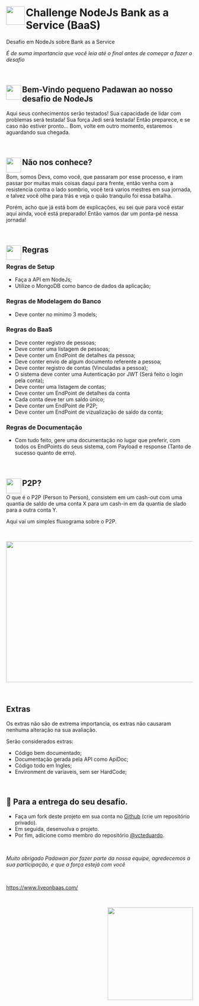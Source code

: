 # <a target='_blank'><img align="left" width=50px height=50px src='https://user-images.githubusercontent.com/54849358/79355817-8d9a6200-7f14-11ea-9c3c-5ba42c4ce12a.png' /></a> Challenge NodeJs Bank as a Service (BaaS)

Desafio em NodeJs sobre Bank as a Service

_É de suma importancia que você leia até o final antes de começar a fazer o desafio_ 

<br>

## <a target='_blank'><img align="left" width=40px height=40px src='https://user-images.githubusercontent.com/54849358/79353989-2f6c7f80-7f12-11ea-8f2a-39aaf259ad81.png' /></a> Bem-Vindo pequeno Padawan ao nosso desafio de NodeJs

 Aqui seus conhecimentos serão testados! Sua capacidade de lidar com problemas será testada! Sua força Jedi será testada! Então preparece, e se caso não estiver pronto... Bom, volte em outro momento, estaremos aguardando sua chegada.
 
 <br>
 
 ## <a target='_blank'><img align="left" width=40px height=40px src='https://user-images.githubusercontent.com/54849358/79355150-afdfb000-7f13-11ea-9626-dbc376e40f8f.png' /></a> Não nos conhece?

 Bom, somos Devs, como você, que passaram por esse processo, e iram passar por muitas mais coisas daqui para frente, então venha com a resistencia contra o lado sombrio, você terá varios mestres em sua jornada, e talvez você olhe para trás e veja o quão tranquilo foi essa batalha.
 
  Porém, acho que já está bom de explicações, eu sei que para você estar aqui ainda, você está preparado! Então vamos dar um ponta-pé nessa jornada!
  
<br>

## <a target='_blank'><img align="left" width=40px height=40px src='https://user-images.githubusercontent.com/54849358/79358887-372f2280-7f18-11ea-9c5f-a1da33e7a719.png' /></a> Regras

### Regras de Setup

- Faça a API em NodeJs;
- Utilize o MongoDB como banco de dados da aplicação;

### Regras de Modelagem do Banco

- Deve conter no minimo 3 models;

### Regras do BaaS

- Deve conter registro de pessoas;
- Deve conter uma listagem de pessoas;
- Deve conter um EndPoint de detalhes da pessoa;
- Deve conter envio de algum documento referente a pessoa;
- Deve conter registro de contas (Vinculadas a pessoa);
- O sistema deve conter uma Autenticação por JWT (Será feito o login pela conta);
- Deve conter uma listagem de contas;
- Deve conter um EndPoint de detalhes da conta
- Cada conta deve ter um saldo único;
- Deve conter um EndPoint de P2P;
- Deve conter um EndPoint de vizualização de saldo da conta;

### Regras de Documentação

- Com tudo feito, gere uma documentação no lugar que preferir, com todos os EndPoints do seus sistema, com Payload e response (Tanto de sucesso quanto de erro).

<br>

## <a target='_blank'><img align="left" width=40px height=40px src='https://user-images.githubusercontent.com/54849358/79360914-f71d6f00-7f1a-11ea-8f09-f5da383dc4f7.png' /></a> P2P?

O que é o P2P (Person to Person), consistem em um cash-out com uma quantia de saldo de uma conta X para um cash-in em da quantia de slado para a outra conta Y.

Aqui vai um simples fluxograma sobre o P2P.

<br>

<a target='_blank'><img align="center" width=580px height=380px src='https://user-images.githubusercontent.com/54849358/79361189-5aa79c80-7f1b-11ea-8543-a64a1e17d4d5.png' /></a>

<br>

## Extras

Os extras não são de extrema importancia, os extras não causaram nenhuma alteração na sua avaliação.

Serão considerados extras:

- Código bem documentado;
- Documentação gerada pela API como ApiDoc;
- Código todo em Ingles;
- Environment de variaveis, sem ser HardCode;

<br>

## :rocket: Para a entrega do seu desafio.

- Faça um fork deste projeto em sua conta no [Github](https://github.com/join) (crie um repositório privado). 
- Em seguida, desenvolva o projeto. 
- Por fim, adicione como membro do repositório [@vcteduardo](https://github.com/vcteduardo).

<br> 

*Muito obrigado Padawan por fazer parte da nossa equipe, agredecemos a sua participação, e que a força estejá com você*

<br>

https://www.liveonbaas.com/

<br>

<a target='_blank'><img align="right" class='header-img' width=230px height=250px src='https://user-images.githubusercontent.com/54849358/78149611-90715f00-740c-11ea-8d21-4654691dca88.png' /></a>
